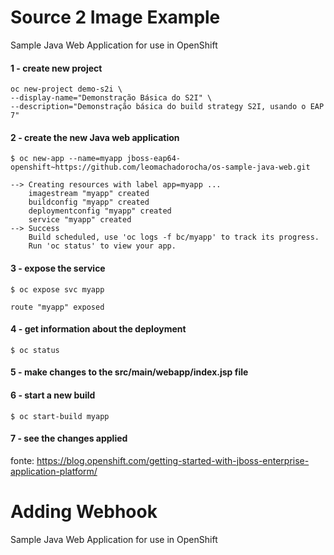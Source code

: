 # Source 2 Image Example

Sample Java Web Application for use in OpenShift

#### 1 - create new project
```
oc new-project demo-s2i \
--display-name="Demonstração Básica do S2I" \
--description="Demonstração básica do build strategy S2I, usando o EAP 7"
```

#### 2 - create the new Java web application
`$ oc new-app --name=myapp jboss-eap64-openshift~https://github.com/leomachadorocha/os-sample-java-web.git`
```
--> Creating resources with label app=myapp ...
    imagestream "myapp" created
    buildconfig "myapp" created
    deploymentconfig "myapp" created
    service "myapp" created
--> Success
    Build scheduled, use 'oc logs -f bc/myapp' to track its progress.
    Run 'oc status' to view your app.
```

#### 3 - expose the service
`$ oc expose svc myapp`
```
route "myapp" exposed
```

#### 4 - get information about the deployment
`$ oc status`

#### 5 - make changes to the src/main/webapp/index.jsp file

#### 6 - start a new build
`$ oc start-build myapp`

#### 7 - see the changes applied

fonte: https://blog.openshift.com/getting-started-with-jboss-enterprise-application-platform/



# Adding Webhook

Sample Java Web Application for use in OpenShift

